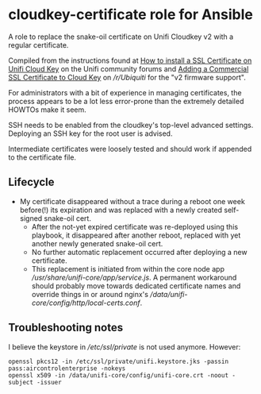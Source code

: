 # cloudkey-certificate role for Ansible

A role to replace the snake-oil certificate on Unifi Cloudkey v2 with a regular certificate.

Compiled from the instructions found at [How to install a SSL Certificate on Unifi Cloud Key](https://community.ui.com/questions/How-to-install-a-SSL-Certificate-on-Unifi-Cloud-Key/944dbbd6-cbf6-4112-bff5-6b992fcbf2c4) on the Unifi community forums and [Adding a Commercial SSL Certificate to Cloud Key](https://www.reddit.com/r/Ubiquiti/comments/luxflo/adding_a_commercial_ssl_certificate_to_cloud_key/) on */r/Ubiquiti* for the "v2 firmware support".

For administrators with a bit of experience in managing certificates, the process appears to be a lot less error-prone than the extremely detailed HOWTOs make it seem. 

SSH needs to be enabled from the cloudkey's top-level advanced settings. Deploying an SSH key for the root user is advised.

Intermediate certificates were loosely tested and should work if appended to the certificate file.

## Lifecycle

* My certificate disappeared without a trace during a reboot one week before(!) its expiration and was replaced with a newly created self-signed snake-oil cert. 
  * After the not-yet expired certificate was re-deployed using this playbook, it disappeared after another reboot, replaced with yet another newly generated snake-oil cert.
  * No further automatic replacement occurred after deploying a new certificate.
  * This replacement is initiated from within the core node app */usr/share/unifi-core/app/service.js*. A permanent workaround should probably move towards dedicated certificate names and override things in or around nginx's */data/unifi-core/config/http/local-certs.conf*.

## Troubleshooting notes

I believe the keystore in */etc/ssl/private* is not used anymore. However:

```
openssl pkcs12 -in /etc/ssl/private/unifi.keystore.jks -passin pass:aircontrolenterprise -nokeys
openssl x509 -in /data/unifi-core/config/unifi-core.crt -noout -subject -issuer
```
